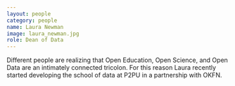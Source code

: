 ```yaml
---
layout: people
category: people
name: Laura Newman
image: laura_newman.jpg
role: Dean of Data
---
```


Different people are realizing that Open Education, Open Science,
and Open Data are an intimately connected tricolon.
For this reason Laura recently started developing the school of data
at P2PU in a partnership with OKFN.